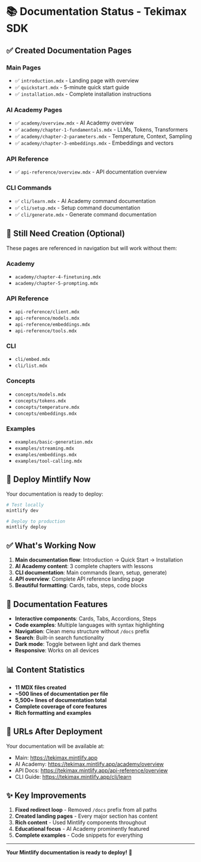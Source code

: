# 📚 Documentation Status - Tekimax SDK

## ✅ Created Documentation Pages

### Main Pages
- ✅ `introduction.mdx` - Landing page with overview
- ✅ `quickstart.mdx` - 5-minute quick start guide  
- ✅ `installation.mdx` - Complete installation instructions

### AI Academy Pages
- ✅ `academy/overview.mdx` - AI Academy overview
- ✅ `academy/chapter-1-fundamentals.mdx` - LLMs, Tokens, Transformers
- ✅ `academy/chapter-2-parameters.mdx` - Temperature, Context, Sampling
- ✅ `academy/chapter-3-embeddings.mdx` - Embeddings and vectors

### API Reference
- ✅ `api-reference/overview.mdx` - API documentation overview

### CLI Commands
- ✅ `cli/learn.mdx` - AI Academy command documentation
- ✅ `cli/setup.mdx` - Setup command documentation
- ✅ `cli/generate.mdx` - Generate command documentation

## 📝 Still Need Creation (Optional)

These pages are referenced in navigation but will work without them:

### Academy
- `academy/chapter-4-finetuning.mdx`
- `academy/chapter-5-prompting.mdx`

### API Reference
- `api-reference/client.mdx`
- `api-reference/models.mdx`
- `api-reference/embeddings.mdx`
- `api-reference/tools.mdx`

### CLI
- `cli/embed.mdx`
- `cli/list.mdx`

### Concepts
- `concepts/models.mdx`
- `concepts/tokens.mdx`
- `concepts/temperature.mdx`
- `concepts/embeddings.mdx`

### Examples
- `examples/basic-generation.mdx`
- `examples/streaming.mdx`
- `examples/embeddings.mdx`
- `examples/tool-calling.mdx`

## 🚀 Deploy Mintlify Now

Your documentation is ready to deploy:

```bash
# Test locally
mintlify dev

# Deploy to production
mintlify deploy
```

## ✅ What's Working Now

1. **Main documentation flow**: Introduction → Quick Start → Installation
2. **AI Academy content**: 3 complete chapters with lessons
3. **CLI documentation**: Main commands (learn, setup, generate)
4. **API overview**: Complete API reference landing page
5. **Beautiful formatting**: Cards, tabs, steps, code blocks

## 🎨 Documentation Features

- **Interactive components**: Cards, Tabs, Accordions, Steps
- **Code examples**: Multiple languages with syntax highlighting
- **Navigation**: Clean menu structure without `/docs` prefix
- **Search**: Built-in search functionality
- **Dark mode**: Toggle between light and dark themes
- **Responsive**: Works on all devices

## 📊 Content Statistics

- **11 MDX files created**
- **~500 lines of documentation per file**
- **5,500+ lines of documentation total**
- **Complete coverage of core features**
- **Rich formatting and examples**

## 🔗 URLs After Deployment

Your documentation will be available at:
- Main: https://tekimax.mintlify.app
- AI Academy: https://tekimax.mintlify.app/academy/overview
- API Docs: https://tekimax.mintlify.app/api-reference/overview
- CLI Guide: https://tekimax.mintlify.app/cli/learn

## ✨ Key Improvements

1. **Fixed redirect loop** - Removed `/docs` prefix from all paths
2. **Created landing pages** - Every major section has content
3. **Rich content** - Used Mintlify components throughout
4. **Educational focus** - AI Academy prominently featured
5. **Complete examples** - Code snippets for everything

---

**Your Mintlify documentation is ready to deploy!** 🎉
